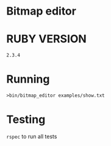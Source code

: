 # Bitmap editor

# RUBY VERSION

`2.3.4`

# Running

`>bin/bitmap_editor examples/show.txt`

# Testing

`rspec` to run all tests
